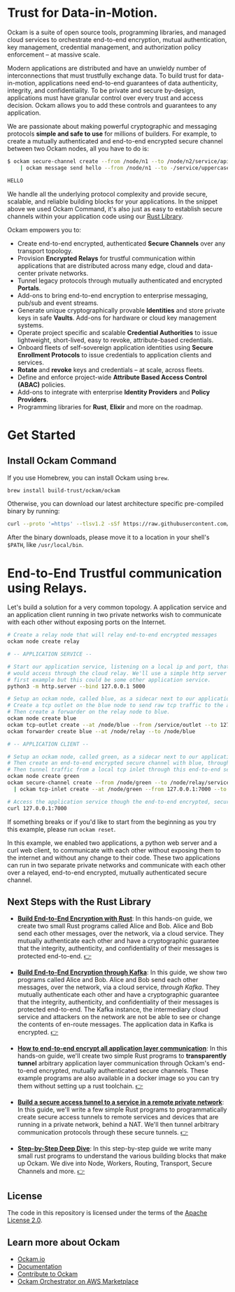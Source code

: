 # Trust for Data-in-Motion.

Ockam is a suite of open source tools, programming libraries, and managed cloud
services to orchestrate end-to-end encryption, mutual authentication, key management,
credential management, and authorization policy enforcement – at massive scale.

Modern applications are distributed and have an unwieldy number of interconnections
that must trustfully exchange data. To build trust for data-in-motion, applications
need end-to-end guarantees of data authenticity, integrity, and confidentiality.
To be private and secure by-design, applications must have granular control over every
trust and access decision. Ockam allows you to add these controls and guarantees to any
application.

We are passionate about making powerful cryptographic and messaging protocols
__simple and safe to use__ for millions of builders.
For example, to create a mutually authenticated and end-to-end encrypted
secure channel between two Ockam nodes, all you have to do is:

```bash
$ ockam secure-channel create --from /node/n1 --to /node/n2/service/api \
    | ockam message send hello --from /node/n1 --to -/service/uppercase

HELLO
```

We handle all the underlying protocol complexity and provide secure, scalable, and reliable
building blocks for your applications. In the snippet above we used Ockam Command,
it's also just as easy to establish secure channels within your application code using our
[Rust Library](#next-steps-with-the-rust-library).

Ockam empowers you to:

* Create end-to-end encrypted, authenticated __Secure Channels__ over any transport topology.
* Provision __Encrypted Relays__ for trustful communication within applications that are
distributed across many edge, cloud and data-center private networks.
* Tunnel legacy protocols through mutually authenticated and encrypted __Portals__.
* Add-ons to bring end-to-end encryption to enterprise messaging, pub/sub and event streams.
* Generate unique cryptographically provable __Identities__ and store private keys in safe __Vaults__.
Add-ons for hardware or cloud key management systems.
* Operate project specific and scalable __Credential Authorities__ to issue lightweight, short-lived,
easy to revoke, attribute-based credentials.
* Onboard fleets of self-sovereign application identities using __Secure Enrollment Protocols__
to issue credentials to application clients and services.
* __Rotate__ and __revoke__ keys and credentials – at scale, across fleets.
* Define and enforce project-wide __Attribute Based Access Control (ABAC)__ policies.
* Add-ons to integrate with enterprise __Identity Providers__ and __Policy Providers__.
* Programming libraries for __Rust__, __Elixir__ and more on the roadmap.

# Get Started

## Install Ockam Command

If you use Homebrew, you can install Ockam using `brew`.

```bash
brew install build-trust/ockam/ockam
```

Otherwise, you can download our latest architecture specific pre-compiled binary by running:

```bash
curl --proto '=https' --tlsv1.2 -sSf https://raw.githubusercontent.com/build-trust/ockam/develop/install.sh | sh
```

After the binary downloads, please move it to a location in your shell's `$PATH`, like `/usr/local/bin`.

# End-to-End Trustful communication using Relays.

Let's build a solution for a very common topology. A application service and an application client running
in two private networks wish to communicate with each other without exposing ports on the Internet.

```bash
# Create a relay node that will relay end-to-end encrypted messages
ockam node create relay

# -- APPLICATION SERVICE --

# Start our application service, listening on a local ip and port, that clients
# would access through the cloud relay. We'll use a simple http server for our
# first example but this could be some other application service.
python3 -m http.server --bind 127.0.0.1 5000

# Setup an ockam node, called blue, as a sidecar next to our application service.
# Create a tcp outlet on the blue node to send raw tcp traffic to the application service.
# Then create a forwarder on the relay node to blue.
ockam node create blue
ockam tcp-outlet create --at /node/blue --from /service/outlet --to 127.0.0.1:5000
ockam forwarder create blue --at /node/relay --to /node/blue

# -- APPLICATION CLIENT --

# Setup an ockam node, called green, as a sidecar next to our application client.
# Then create an end-to-end encrypted secure channel with blue, through the relay.
# Then tunnel traffic from a local tcp inlet through this end-to-end secure channel.
ockam node create green
ockam secure-channel create --from /node/green --to /node/relay/service/forward_to_blue/service/api \
  | ockam tcp-inlet create --at /node/green --from 127.0.0.1:7000 --to -/service/outlet

# Access the application service though the end-to-end encrypted, secure relay.
curl 127.0.0.1:7000
```

If something breaks or if you'd like to start from the beginning as you try this example, please run `ockam reset`.

In this example, we enabled two applications, a python web server and a
curl web client, to communicate with each other without exposing them to the internet and without
any change to their code. These two applications can run in two separate private networks and
communicate with each other over a relayed, end-to-end encrypted, mutually authenticated secure channel.

## Next Steps with the Rust Library

* [__Build End-to-End Encryption with Rust__](./documentation/use-cases/end-to-end-encryption-with-rust#readme):
In this hands-on guide, we create two small Rust programs called Alice and Bob. Alice and Bob send each other
messages, over the network, via a cloud service. They mutually authenticate each other and have a cryptographic
guarantee that the integrity, authenticity, and confidentiality of their messages is protected end-to-end.
[👉](./documentation/use-cases/end-to-end-encryption-with-rust#readme)

* [__Build End-to-End Encryption through Kafka__](./documentation/use-cases/end-to-end-encryption-through-kafka#readme):
In this guide, we show two programs called Alice and Bob. Alice and Bob send each other messages, over
the network, via a cloud service, _through Kafka_. They mutually authenticate each other and have a
cryptographic guarantee that the integrity, authenticity, and confidentiality of their messages is protected
end-to-end. The Kafka instance, the intermediary cloud service and attackers on the network are not be able
to see or change the contents of en-route messages. The application data in Kafka is encrypted.
[👉](./documentation/use-cases/end-to-end-encryption-through-kafka#readme)

* [__How to end-to-end encrypt all application layer communication__](./documentation/use-cases/end-to-end-encrypt-all-application-layer-communication#readme):
In this hands-on guide, we'll create two simple Rust programs to __transparently tunnel__ arbitrary
application layer communication through Ockam's end-to-end encrypted, mutually authenticated secure channels.
These example programs are also available in a docker image so you can try them without setting up a rust
toolchain.
[👉](./documentation/use-cases/end-to-end-encrypt-all-application-layer-communication#readme)

* [__Build a secure access tunnel to a service in a remote private network__](./documentation/use-cases/secure-remote-access-tunnels#readme):
In this guide, we'll write a few simple Rust programs to programmatically create secure access tunnels to remote
services and devices that are running in a private network, behind a NAT. We'll then tunnel arbitrary communication
protocols through these secure tunnels.
[👉](./documentation/use-cases/secure-remote-access-tunnels#readme)

* [__Step-by-Step Deep Dive__](./documentation/guides/rust#readme):
In this step-by-step guide we write many small rust programs to understand the various building blocks
that make up Ockam. We dive into Node, Workers, Routing, Transport, Secure Channels and more.
[👉](./documentation/guides/rust#readme)

## License

The code in this repository is licensed under the terms of the [Apache License 2.0](LICENSE).

## Learn more about Ockam

- [Ockam.io](https://www.ockam.io/)
- [Documentation](https://docs.ockam.io/)
- [Contribute to Ockam](https://github.com/build-trust/.github/blob/main/CONTRIBUTING.md#contributing-to-ockam-on-github)
- [Ockam Orchestrator on AWS Marketplace](https://aws.amazon.com/marketplace/pp/prodview-wsd42efzcpsxk)
